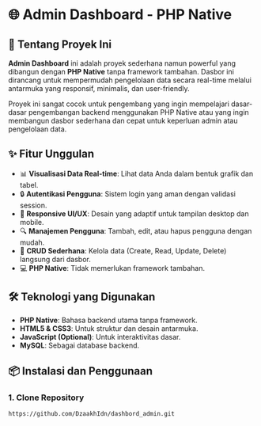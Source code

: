 # 🌐 Admin Dashboard - PHP Native

## 🚀 Tentang Proyek Ini

**Admin Dashboard** ini adalah proyek sederhana namun powerful yang dibangun dengan **PHP Native** tanpa framework tambahan. Dasbor ini dirancang untuk mempermudah pengelolaan data secara real-time melalui antarmuka yang responsif, minimalis, dan user-friendly.

Proyek ini sangat cocok untuk pengembang yang ingin mempelajari dasar-dasar pengembangan backend menggunakan PHP Native atau yang ingin membangun dasbor sederhana dan cepat untuk keperluan admin atau pengelolaan data.

## ✨ Fitur Unggulan

- 📊 **Visualisasi Data Real-time**: Lihat data Anda dalam bentuk grafik dan tabel.
- 🔒 **Autentikasi Pengguna**: Sistem login yang aman dengan validasi session.
- 🎨 **Responsive UI/UX**: Desain yang adaptif untuk tampilan desktop dan mobile.
- 🔍 **Manajemen Pengguna**: Tambah, edit, atau hapus pengguna dengan mudah.
- 📑 **CRUD Sederhana**: Kelola data (Create, Read, Update, Delete) langsung dari dasbor.
- 💻 **PHP Native**: Tidak memerlukan framework tambahan.

## 🛠️ Teknologi yang Digunakan
- **PHP Native**: Bahasa backend utama tanpa framework.
- **HTML5 & CSS3**: Untuk struktur dan desain antarmuka.
- **JavaScript (Optional)**: Untuk interaktivitas dasar.
- **MySQL**: Sebagai database backend.

## 📦 Instalasi dan Penggunaan

### 1. Clone Repository
```bash
https://github.com/DzaakhIdn/dashbord_admin.git
